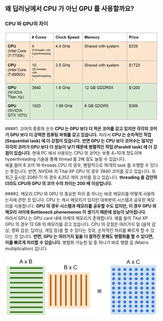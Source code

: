 ## 왜 딥러닝에서 CPU 가 아닌 GPU 를 사용할까요?

### CPU 와 GPU의 차이
![](/study/CPUvsGPU.png)

####1. 코어의 종류와 숫자
**CPU 는 GPU 보다 더 적은 코어를 갖고 있지만 각각의 코어가 GPU 보다 더 강력한 컴퓨팅 파워를 갖고 있습니다.** 
따라서 **CPU 는 순차적인 작업 (Sequential task) 에 더 강점이 있습니다.**
**반면 GPU 는 CPU 보다 코어수는 많지만 각각의 코어가 GPU 보다 더 성능이 낮기 때문에 병렬적인 작업 (Paralell task) 에 더 강점이 있습니다.** 
현재 PC 에서 사용되는 CPU 의 코어는 보통 4~10개 정도이며 hyperthreading 기술을 통해 thread 를 2배 정도 늘릴 수 있습니다. <br/>
예를 들어 8 코어 16 threads CPU 의 경우, 병렬적으로 16개의 task 를 수행할 수 있다는 뜻입니다. 반면, NVIDIA 의 Tital XP GPU 의 경우 3840 코어를 갖고 있습니다. 
또 최근 출시된 2080 TI 의 경우 4,352 개의 코어를 갖고 있습니다. **threading 을 감안하더라도 CPU와 GPU 의 코어 수의 차이는 200 배 이상입니다.** 

####2. 메모리
CPU 와 GPU 의 중요한 차이 중 하나는 바로 메모리를 어떻게 사용하는지에 관한 것 입니다. CPU 는 캐시 메모리가 있지만 대부분의 시스템과 공유된 메모리를 사용합니다.
**GPU 의 경우 시스템과 메모리를 공유할 수도 있지만, 이 경우 GPU 와 메모리 사이에 Bottleneck phenomenon 이 생기기 때문에 성능이 낮아집니다.**<br/>
따라서 GPU 는 GPU card 내에 자체의 메모리가 존재합니다. 예를 들어 Tital XP GPU 의 경우 12 GB 의 메모리를 갖고 있습니다. 
CPU 의 강점은 여러가지 일 (음악 감상, 영화 감상, 딥러닝, 게임 등)을 할 수 있다는 것과, 순차적인 처리를 빠르게 할 수 있다는 것 입니다.
**반면, GPU 는 여러가지 일을 다 잘하진 못해도 병렬화를 할 수 있다면, 이를 빠르게 처리할 수 있습니다.** 병렬화 가능한 일 중 하나가 바로 행렬 곱 (Matrix multiplication) 입니다.

![병렬화 가능한 행렬곱](/study/matrix_mult.png)